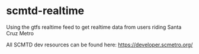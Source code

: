# scmtd-realtime
Using the gtfs realtime feed to get realtime data from users riding Santa Cruz Metro

All SCMTD dev resources can be found here: https://developer.scmetro.org/